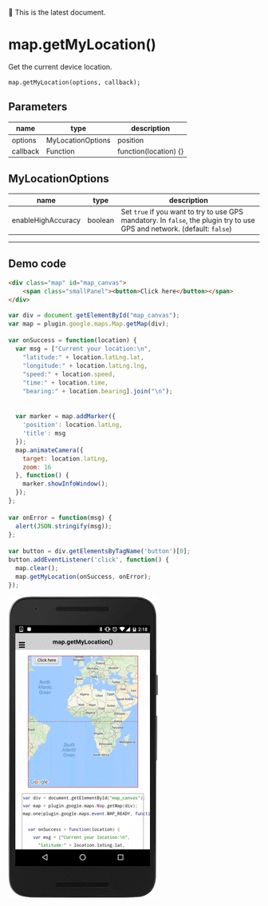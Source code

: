 :green_heart: This is the latest document.

# map.getMyLocation()

Get the current device location.

```
map.getMyLocation(options, callback);
```

## Parameters

name      | type                | description
----------|---------------------|----------------------
options   | MyLocationOptions   | position
callback  | Function            | function(location) {}

## MyLocationOptions

name                 | type      | description
---------------------|-----------|----------------------
enableHighAccuracy   | boolean   | Set `true` if you want to try to use GPS mandatory. In `false`, the plugin try to use GPS and network. (default: `false`)
--------------------------------------------------------

## Demo code

```html
<div class="map" id="map_canvas">
    <span class="smallPanel"><button>Click here</button></span>
</div>
```

```js
var div = document.getElementById("map_canvas");
var map = plugin.google.maps.Map.getMap(div);

var onSuccess = function(location) {
  var msg = ["Current your location:\n",
    "latitude:" + location.latLng.lat,
    "longitude:" + location.latLng.lng,
    "speed:" + location.speed,
    "time:" + location.time,
    "bearing:" + location.bearing].join("\n");


  var marker = map.addMarker({
    'position': location.latLng,
    'title': msg
  });
  map.animateCamera({
    target: location.latLng,
    zoom: 16
  }, function() {
    marker.showInfoWindow();
  });
};

var onError = function(msg) {
  alert(JSON.stringify(msg));
};

var button = div.getElementsByTagName('button')[0];
button.addEventListener('click', function() {
  map.clear();
  map.getMyLocation(onSuccess, onError);
});
```

![](image.gif)
